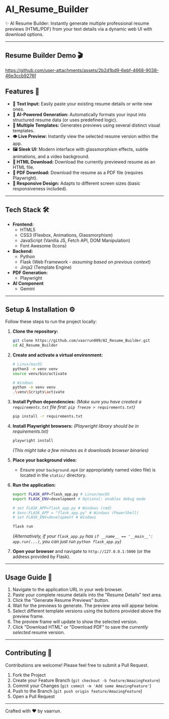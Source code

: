 # AI_Resume_Builder
✨ AI Resume Builder: Instantly generate multiple professional resume previews (HTML/PDF) from your text details via a dynamic web UI with download options.

---

## Resume Builder Demo 🎬
https://github.com/user-attachments/assets/2b2d1bd9-6ebf-4668-9038-46e3ccb9276f


## Features 🚀

* **📝 Text Input:** Easily paste your existing resume details or write new ones.
* **🤖 AI-Powered Generation:** Automatically formats your input into structured resume data (or uses predefined logic). 
* **🎨 Multiple Templates:** Generates previews using several distinct visual templates.
* **👁️ Live Preview:** Instantly view the selected resume version within the app.
* **🖼️ Sleek UI:** Modern interface with glassmorphism effects, subtle animations, and a video background.
* **📄 HTML Download:** Download the currently previewed resume as an HTML file.
* **📜 PDF Download:** Download the resume as a PDF file (requires Playwright).
* **🔄 Responsive Design:** Adapts to different screen sizes (basic responsiveness included).

---

## Tech Stack 🛠️

* **Frontend:**
    * HTML5
    * CSS3 (Flexbox, Animations, Glassmorphism)
    * JavaScript (Vanilla JS, Fetch API, DOM Manipulation)
    * Font Awesome (Icons)
* **Backend:**
    * Python
    * Flask (Web Framework - *assuming based on previous context*)
    * Jinja2 (Template Engine)
* **PDF Generation:**
    * Playwright
* **AI Component**
    * Gemini

---

## Setup & Installation ⚙️

Follow these steps to run the project locally:

1.  **Clone the repository:**
    ```bash
    git clone https://github.com/vaarrun009/AI_Resume_Builder.git
    cd AI_Resume_Builder
    ```

2.  **Create and activate a virtual environment:**
    ```bash
    # Linux/macOS
    python3 -m venv venv
    source venv/bin/activate

    # Windows
    python -m venv venv
    .\venv\Scripts\activate
    ```

3.  **Install Python dependencies:**
    *(Make sure you have created a `requirements.txt` file first: `pip freeze > requirements.txt`)*
    ```bash
    pip install -r requirements.txt
    ```

4.  **Install Playwright browsers:**
    *(Playwright library should be in requirements.txt)*
    ```bash
    playwright install
    ```
    *(This might take a few minutes as it downloads browser binaries)*

5.  **Place your background video:**
    * Ensure your `background.mp4` (or appropriately named video file) is located in the `static/` directory.

6.  **Run the application:**
    ```bash
    export FLASK_APP=flask_app.py # Linux/macOS
    export FLASK_ENV=development # Optional: enables debug mode

    # set FLASK_APP=flask_app.py # Windows (cmd)
    # $env:FLASK_APP = "flask_app.py" # Windows (PowerShell)
    # set FLASK_ENV=development # Windows

    flask run
    ```
    *(Alternatively, if your `flask_app.py` has `if __name__ == '__main__': app.run(...)`, you can just run `python flask_app.py`)*

7.  **Open your browser** and navigate to `http://127.0.0.1:5000` (or the address provided by Flask).

---

## Usage Guide 📖

1.  Navigate to the application URL in your web browser.
2.  Paste your complete resume details into the "Resume Details" text area.
3.  Click the "Generate Resume Previews" button.
4.  Wait for the previews to generate. The preview area will appear below.
5.  Select different template versions using the buttons provided above the preview frame.
6.  The preview frame will update to show the selected version.
7.  Click "Download HTML" or "Download PDF" to save the *currently selected* resume version.

---

## Contributing 🤝

Contributions are welcome! Please feel free to submit a Pull Request.

1.  Fork the Project
2.  Create your Feature Branch (`git checkout -b feature/AmazingFeature`)
3.  Commit your Changes (`git commit -m 'Add some AmazingFeature'`)
4.  Push to the Branch (`git push origin feature/AmazingFeature`)
5.  Open a Pull Request

---
Crafted with ❤️ by vaarrun.
